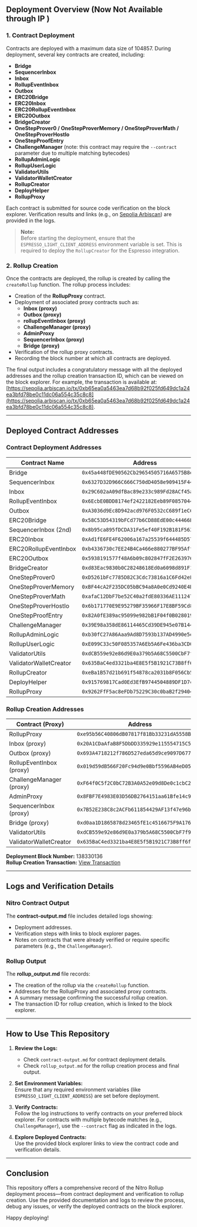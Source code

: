 
## Deployment Overview (Now Not Available through IP )

### 1. Contract Deployment

Contracts are deployed with a maximum data size of 104857. During deployment, several key contracts are created, including:

- **Bridge**
- **SequencerInbox**
- **Inbox**
- **RollupEventInbox**
- **Outbox**
- **ERC20Bridge**
- **ERC20Inbox**
- **ERC20RollupEventInbox**
- **ERC20Outbox**
- **BridgeCreator**
- **OneStepProver0 / OneStepProverMemory / OneStepProverMath / OneStepProverHostIo**
- **OneStepProofEntry**
- **ChallengeManager** (note: this contract may require the `--contract` parameter due to multiple matching bytecodes)
- **RollupAdminLogic**
- **RollupUserLogic**
- **ValidatorUtils**
- **ValidatorWalletCreator**
- **RollupCreator**
- **DeployHelper**
- **RollupProxy**

Each contract is submitted for source code verification on the block explorer. Verification results and links (e.g., on [Sepolia Arbiscan](https://sepolia.arbiscan.io/)) are provided in the logs.

> **Note:**  
> Before starting the deployment, ensure that the `ESPRESSO_LIGHT_CLIENT_ADDRESS` environment variable is set. This is required to deploy the `RollupCreator` for the Espresso integration.

### 2. Rollup Creation

Once the contracts are deployed, the rollup is created by calling the `createRollup` function. The rollup process includes:

- Creation of the **RollupProxy** contract.
- Deployment of associated proxy contracts such as:
  - **Inbox (proxy)**
  - **Outbox (proxy)**
  - **rollupEventInbox (proxy)**
  - **ChallengeManager (proxy)**
  - **AdminProxy**
  - **SequencerInbox (proxy)**
  - **Bridge (proxy)**
- Verification of the rollup proxy contracts.
- Recording the block number at which all contracts are deployed.

The final output includes a congratulatory message with all the deployed addresses and the rollup creation transaction ID, which can be viewed on the block explorer. For example, the transaction is available at:
[https://sepolia.arbiscan.io/tx/0xb65ea0a5463ea7d68b92f025fd649dc1a24ea3bfd78be0c11dc06a554c35c8c8](https://sepolia.arbiscan.io/tx/0xb65ea0a5463ea7d68b92f025fd649dc1a24ea3bfd78be0c11dc06a554c35c8c8).

---

## Deployed Contract Addresses

### Contract Deployment Addresses

| Contract Name              | Address                                                        |
|----------------------------|----------------------------------------------------------------|
| Bridge                     | `0x45a448fDE90562Cb29654505716A6575B8e434c1`                   |
| SequencerInbox             | `0x6327D32D966C666C750dD4058e909415F44ac831`                   |
| Inbox                      | `0x29C602aA09dfBac89e233c989Fd28ACf45a541B5`                   |
| RollupEventInbox           | `0x6EcbE0BDD8174ef2422182Eeb89F0857044111b4`                   |
| Outbox                     | `0xA3036d9Ec8D942acd976F0532cC689f1eC667111`                   |
| ERC20Bridge                | `0x58C53D54319bFCd77b6CD88EdE00c44466BDE035`                   |
| SequencerInbox (2nd)       | `0x8b95ca895fDCDA31Fe5ef40F192B181F56396898`                   |
| ERC20Inbox                 | `0xAd1fE6FE4F62006a167a25539f644485D57Ff45D`                   |
| ERC20RollupEventInbox      | `0xb4336730c7EE24B4Ca466e880277BF95Aff82B04`                   |
| ERC20Outbox                | `0x5938191577f48A6b09c802847fF2E2639763a648`                   |
| BridgeCreator              | `0xd83Eac9830b0C28248618Ed0a6098d891F18F2f0`                   |
| OneStepProver0             | `0xD5261bFc7785D82C3Cdc73816a1C6Fd42eE15970`                   |
| OneStepProverMemory        | `0xBF44cA2F235DC05bBC94a8A0e0Cd9240E4D676A2`                   |
| OneStepProverMath          | `0xafaC12DbF7be52C40a2fdE80336AE11124788eF2`                   |
| OneStepProverHostIo        | `0x6b171770E9E95279BF35966F17E8BF59Cd89c9e8`                   |
| OneStepProofEntry          | `0x82A0fE389ac95099e982bB1F04f0B028019AC40f`                   |
| ChallengeManager           | `0x39E98a358dE86114465Cd39DE945e07B1443C94F`                   |
| RollupAdminLogic           | `0xb30fC27A86Aaa9Ad8D7593b137AD4990e5e8E141`                   |
| RollupUserLogic            | `0xE099C33c50F085357A6Eb5A6Fe436ba3CD0afc06`                   |
| ValidatorUtils             | `0xdCB559e92e86d9E0a379b5A68C5500CbF7f97bef`                   |
| ValidatorWalletCreator     | `0x635BaC4ed3321ba4E8E5f5B1921C73B8ff6f7278`                   |
| RollupCreator              | `0xeBa1B57d21b691f54878ca2031b8F056Cb52dfF1`                   |
| DeployHelper               | `0x915769817Cad0Ed3EfB9744504889DF1D7c6D476`                   |
| RollupProxy                | `0x9262FfF5ac8eFDb75229C30c0baB2f29404B528A`                   |

### Rollup Creation Addresses

| Contract (Proxy)           | Address                                                        |
|----------------------------|----------------------------------------------------------------|
| RollupProxy                | `0xe95b56C40806dB07817f81Bb33231dA5558B6f44`                   |
| Inbox (proxy)              | `0x20A1CDaAfaB8F5DbDD335929e115554715C51aAb`                   |
| Outbox (proxy)             | `0x693A4718212f786D527eda65d9ce9097D677486B`                   |
| RollupEventInbox (proxy)   | `0x019d59dB566F20Fc94d9e0Bbf5596AB4eD053492`                   |
| ChallengeManager (proxy)   | `0xF64f0C5f2C0bC72B3A0A52e09d8De0c1cbC2A9B2`                   |
| AdminProxy                 | `0x8FBF7E4983E03D56DB2764151aa61Bfe14c935B3`                   |
| SequencerInbox (proxy)     | `0x7B52E238C8c2ACFb611854429AF13f47e96bF1AC`                   |
| Bridge (proxy)             | `0xd0aa1D1865878d23465fE1c4516675F9A176f81d`                   |
| ValidatorUtils             | `0xdCB559e92e86d9E0a379b5A68C5500CbF7f97bef`                   |
| ValidatorWalletCreator     | `0x635BaC4ed3321ba4E8E5f5B1921C73B8ff6f7278`                   |

**Deployment Block Number:** 138330136  
**Rollup Creation Transaction:** [View Transaction](https://sepolia.arbiscan.io/tx/0xb65ea0a5463ea7d68b92f025fd649dc1a24ea3bfd78be0c11dc06a554c35c8c8)

---

## Logs and Verification Details

### Nitro Contract Output

The **contract-output.md** file includes detailed logs showing:
- Deployment addresses.
- Verification steps with links to block explorer pages.
- Notes on contracts that were already verified or require specific parameters (e.g., the `ChallengeManager`).

### Rollup Output

The **rollup_output.md** file records:
- The creation of the rollup via the `createRollup` function.
- Addresses for the RollupProxy and associated proxy contracts.
- A summary message confirming the successful rollup creation.
- The transaction ID for rollup creation, which is linked to the block explorer.

---

## How to Use This Repository

1. **Review the Logs:**  
   - Check `contract-output.md` for contract deployment details.
   - Check `rollup_output.md` for the rollup creation process and final output.

2. **Set Environment Variables:**  
   Ensure that any required environment variables (like `ESPRESSO_LIGHT_CLIENT_ADDRESS`) are set before deployment.

3. **Verify Contracts:**  
   Follow the log instructions to verify contracts on your preferred block explorer. For contracts with multiple bytecode matches (e.g., `ChallengeManager`), use the `--contract` flag as indicated in the logs.

4. **Explore Deployed Contracts:**  
   Use the provided block explorer links to view the contract code and verification details.

---

## Conclusion

This repository offers a comprehensive record of the Nitro Rollup deployment process—from contract deployment and verification to rollup creation. Use the provided documentation and logs to review the process, debug any issues, or verify the deployed contracts on the block explorer.

Happy deploying!
